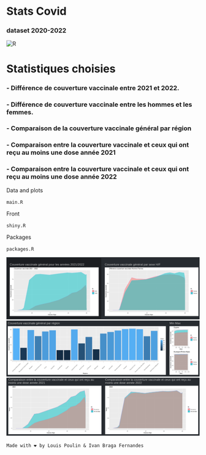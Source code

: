 # Stats Covid
### dataset 2020-2022
![R](https://api.iconify.design/vscode-icons:file-type-r.svg?width=80)


# Statistiques choisies

### - Différence de couverture vaccinale entre 2021 et 2022.
### - Différence de couverture vaccinale entre les hommes et les femmes.
### - Comparaison de la couverture vaccinale général par région
### - Comparaison entre la couverture vaccinale et ceux qui ont reçu au moins une dose année 2021
### - Comparaison entre la couverture vaccinale et ceux qui ont reçu au moins une dose année 2022

Data and plots
```
main.R
```
Front
```
shiny.R
```
Packages
```
packages.R
```

![R](https://github.com/IvanBF9/CovidStats/blob/dev/imgs/Row1.png?raw=true)
![R](https://github.com/IvanBF9/CovidStats/blob/dev/imgs/Row2.png?raw=true)
![R](https://github.com/IvanBF9/CovidStats/blob/dev/imgs/Row3.png?raw=true)


```
Made with ❤ by Louis Poulin & Ivan Braga Fernandes
```